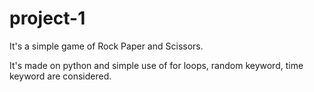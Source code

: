 # project-1

It's a simple game of Rock Paper and Scissors.

It's made on python and simple use of for loops, random keyword, time keyword are considered.
